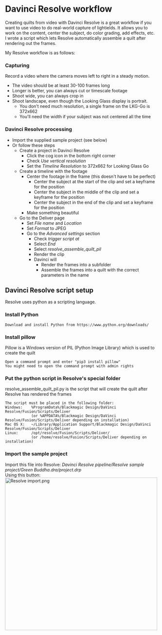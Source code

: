 ﻿# Davinci Resolve workflow
Creating quilts from video with Davinci Resolve is a great workflow if you want to use video to do real-world capture of lightields.
It allows you to work on the content, center the subject, do color grading, add effects, etc.  
I wrote a script which lets Resolve automatically assemble a quilt after rendering out the frames.

My Resolve workflow is as follows:

### Capturing
Record a video where the camera moves left to right in a steady motion. 
- The video should be at least 30-100 frames long 
- Longer is better, you can always cut or timescale footage
- Shoot wide, you can always crop in
- Shoot landscape, even though the Looking Glass display is portrait. 
  - You don't need much resolution, a single frame on the LKG-Go is 372x662
  - You'll need the width if your subject was not centered all the time
### Davinci Resolve processing
- Import the supplied sample project (see below)
- Or follow these steps  
  - Create a project in Davinci Resolve
    - Click the cog icon in the bottom right corner
    - Check _Use vertical resolution_
    - Set the _Timeline Resolution_ to 372x662 for Looking Glass Go
  - Create a timeline with the footage
    - Center the footage in the frame (this doesn't have to be perfect)
      - Center the subject at the start of the clip and set a keyframe for the position
      - Center the subject in the middle of the clip and set a keyframe for the position
      - Center the subject in the end of the clip and set a keyframe for the position
    - Make something beautiful
  - Go to the Deliver page
    - Set _File name_ and _Location_
    - Set _Format_ to JPEG
    - Go to the _Advanced settings_ section
      - Check _trigger script at_
      - Select _End_
      - Select _resolve_assemble_quilt_pil_
      - Render the clip
      - Davinci will 
        - Render the frames into a subfolder
        - Assemble the frames into a quilt with the correct parameters in the name  

## Davinci Resolve script setup
Resolve uses python as a scripting language.
### Install Python
    Download and install Python from https://www.python.org/downloads/
### Install pillow
Pillow is a Windows version of PIL (Python Image Library) which is used to create the quilt

    Open a command prompt and enter "pip3 install pillow"
    You might need to open the command prompt with admin rights
### Put the python script in Resolve's special folder
resolve_assemble_quilt_pil.py is the script that will create the quilt after Resolve has rendered the frames 

    The script must be placed in the following folder:
    Windows:    %ProgramData%/Blackmagic Design/DaVinci Resolve/Fusion/Scripts/Deliver
                (or %APPDATA%/Blackmagic Design/DaVinci Resolve/Fusion/Scripts/Deliver depending on installation)
    Mac OS X:   ~/Library/Application Support/Blackmagic Design/DaVinci Resolve/Fusion/Scripts/Deliver
    Linux:      /opt/resolve/Fusion/Scripts/Deliver/
                (or /home/resolve/Fusion/Scripts/Deliver depending on installation)

### Import the sample project

Import this file into Resolve: 
_Davinci Resolve pipeline/Resolve sample project/Green Buddha.dra/project.drp_  
Using this button:  
<img alt="Resolve import.png" src="Resolve_import.png" width="500"/>

